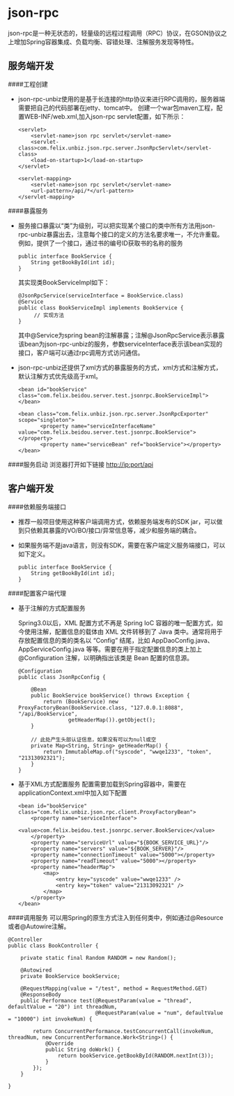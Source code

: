 # json-rpc

json-rpc是一种无状态的，轻量级的远程过程调用（RPC）协议，在GSON协议之上增加Spring容器集成、负载均衡、容错处理、注解服务发现等特性。

## 服务端开发
####工程创建

* json-rpc-unbiz使用的是基于长连接的http协议来进行RPC调用的，服务器端需要把自己的代码部署在jetty、tomcat中。
创建一个war包maven工程，配置WEB-INF/web.xml,加入json-rpc servlet配置，如下所示：
	
	```
	<servlet>
	    <servlet-name>json rpc servlet</servlet-name>
	    <servlet-class>com.felix.unbiz.json.rpc.server.JsonRpcServlet</servlet-class>
	    <load-on-startup>1</load-on-startup>
	</servlet>
	 
	<servlet-mapping>
	    <servlet-name>json rpc servlet</servlet-name>
	    <url-pattern>/api/*</url-pattern>
	</servlet-mapping>
	```
	
####暴露服务

* 服务接口暴露以“类”为级别，可以把实现某个接口的类中所有方法用json-rpc-unbiz暴露出去，注意每个接口的定义的方法名要求唯一，不允许重载。例如，提供了一个接口，通过书的编号ID获取书的名称的服务

	```
	public interface BookService {
	    String getBookById(int id);
	}
	```
	其实现类BookServiceImpl如下：
	
	```
	@JsonRpcService(serviceInterface = BookService.class)
	@Service
	public class BookServiceImpl implements BookService {
	     // 实现方法
	}
	```
	其中@Service为spring bean的注解暴露；注解@JsonRpcService表示暴露该bean为json-rpc-unbiz的服务，参数serviceInterface表示该bean实现的接口，客户端可以通过rpc调用方式访问通信。
	
* json-rpc-unbiz还提供了xml方式的暴露服务的方式，xml方式和注解方式，默认注解方式优先级高于xml。
	
	```
	<bean id="bookService" class="com.felix.beidou.server.test.jsonrpc.BookServiceImpl"></bean>
	 
	<bean class="com.felix.unbiz.json.rpc.server.JsonRpcExporter" scope="singleton">
	       <property name="serviceInterfaceName" value="com.felix.beidou.server.test.jsonrpc.BookService"></property>
	       <property name="serviceBean" ref="bookService"></property>
	</bean>
	```	
	
####服务启动
浏览器打开如下链接 [http://ip:port/api](http://ip:port/api)

## 客户端开发
####依赖服务端接口

* 推荐一般项目使用这种客户端调用方式，依赖服务端发布的SDK jar，可以做到只依赖其暴露的VO/BO/接口/异常信息等，减少和服务端的耦合。
* 如果服务端不是java语言，则没有SDK，需要在客户端定义服务端接口，可以如下定义。
  
	```
	public interface BookService {
	    String getBookById(int id);
	}
	```
	
####配置客户端代理

* 基于注解的方式配置服务

	Spring3.0以后，XML 配置方式不再是 Spring IoC 容器的唯一配置方式，如今使用注解，配置信息的载体由 XML 文件转移到了 Java 类中。通常将用于存放配置信息的类的类名以 “Config” 结尾，比如 AppDaoConfig.java、AppServiceConfig.java 等等。需要在用于指定配置信息的类上加上 @Configuration 注解，以明确指出该类是 Bean 配置的信息源。
		
		
	```
	@Configuration
	public class JsonRpcConfig {
	 
	    @Bean
	    public BookService bookService() throws Exception {
	        return (BookService) new ProxyFactoryBean(BookService.class, "127.0.0.1:8088", "/api/BookService",
	                getHeaderMap()).getObject();
	    }
	 
	    // 此处产生头部认证信息，如果没有可以为null或空
	    private Map<String, String> getHeaderMap() {
	        return ImmutableMap.of("syscode", "wwqe1233", "token", "21313092321");
	    }
	}
	```
	
* 基于XML方式配置服务
	配置需要加载到Spring容器中，需要在applicationContext.xml中加入如下配置
	
	```
	<bean id="bookService" class="com.felix.unbiz.json.rpc.client.ProxyFactoryBean">
	    <property name="serviceInterface">
	        <value>com.felix.beidou.test.jsonrpc.server.BookService</value>
	    </property>
	    <property name="serviceUrl" value="${BOOK_SERVICE_URL}"/>
	    <property name="servers" value="${BOOK_SERVER}"/>
	    <property name="connectionTimeout" value="5000"></property>
	    <property name="readTimeout" value="5000"></property>
	    <property name="headerMap">
	        <map>
	            <entry key="syscode" value="wwqe1233" />
	            <entry key="token" value="21313092321" />
	        </map>
	    </property>
	</bean>
	```
	
####调用服务
可以用Spring的原生方式注入到任何类中，例如通过@Resource或者@Autowire注解。

```
@Controller
public class BookController {
 
    private static final Random RANDOM = new Random();
 
    @Autowired
    private BookService bookService;
 
    @RequestMapping(value = "/test", method = RequestMethod.GET)
    @ResponseBody
    public Performance test(@RequestParam(value = "thread", defaultValue = "20") int threadNum,
                            @RequestParam(value = "num", defaultValue = "10000") int invokeNum) {
 
        return ConcurrentPerformance.testConcurrentCall(invokeNum, threadNum, new ConcurrentPerformance.Work<String>() {
            @Override
            public String doWork() {
                return bookService.getBookById(RANDOM.nextInt(3));
            }
        });
    }
 
}
```
	

